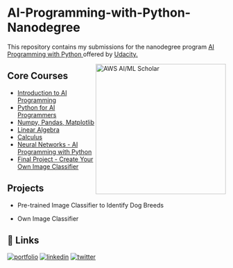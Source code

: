 # AI-Programming-with-Python-Nanodegree

This repository contains my submissions for the nanodegree program <a href="https://www.udacity.com/course/ai-programming-python-nanodegree--nd089"> AI Programming with Python </a> offered by <a href="https://www.udacity.com/"> Udacity.</a>

<img align="right" alt="AWS AI/ML Scholar" width="300" src="[[AWS AI/ML Scholar](https://ibb.co/ypx5QMw)">



## Core Courses

 - [Introduction to AI Programming](https://awesomeopensource.com/project/elangosundar/awesome-README-templates)
 - [Python for AI Programmers](https://github.com/matiassingers/awesome-readme)
 - [Numpy, Pandas, Matplotlib](https://bulldogjob.com/news/449-how-to-write-a-good-readme-for-your-github-project)
 - [Linear Algebra](https://awesomeopensource.com/project/elangosundar/awesome-README-templates)
 - [Calculus](https://github.com/matiassingers/awesome-readme)
 - [Neural Networks - AI Programming with Python](https://bulldogjob.com/news/449-how-to-write-a-good-readme-for-your-github-project)
 - [Final Project - Create Your Own Image Classifier](https://bulldogjob.com/news/449-how-to-write-a-good-readme-for-your-github-project)



                                                                                                                                                                                                                


## Projects

- Pre-trained Image Classifier to Identify Dog Breeds

- Own Image Classifier


## 🔗 Links
[![portfolio](https://img.shields.io/badge/my_portfolio-000?style=for-the-badge&logo=ko-fi&logoColor=white)](https://katherineoelsner.com/)
[![linkedin](https://img.shields.io/badge/linkedin-0A66C2?style=for-the-badge&logo=linkedin&logoColor=white)](https://www.linkedin.com/)
[![twitter](https://img.shields.io/badge/twitter-1DA1F2?style=for-the-badge&logo=twitter&logoColor=white)](https://twitter.com/)
